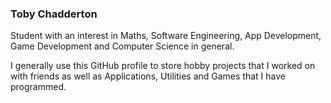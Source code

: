 ### Toby Chadderton

Student with an interest in Maths, Software Engineering,
App Development, Game Development and Computer Science in general.

I generally use this GitHub profile to store hobby projects that I worked on with
friends as well as Applications, Utilities and Games that I have programmed.
